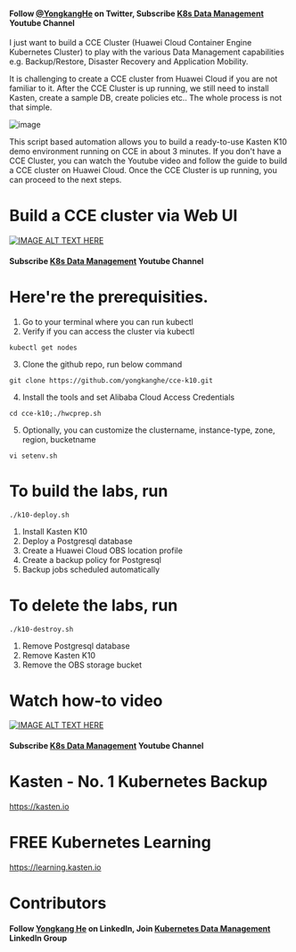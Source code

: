 
#### Follow [@YongkangHe](https://twitter.com/yongkanghe) on Twitter, Subscribe [K8s Data Management](https://www.youtube.com/channel/UCm-sw1b23K-scoVSCDo30YQ?sub_confirmation=1) Youtube Channel

I just want to build a CCE Cluster (Huawei Cloud Container Engine Kubernetes Cluster) to play with the various Data Management capabilities e.g. Backup/Restore, Disaster Recovery and Application Mobility. 

It is challenging to create a CCE cluster from Huawei Cloud if you are not familiar to it. After the CCE Cluster is up running, we still need to install Kasten, create a sample DB, create policies etc.. The whole process is not that simple.

![image](https://pbs.twimg.com/media/FHLSGL8VEAAUrZQ?format=png&name=900x900)

This script based automation allows you to build a ready-to-use Kasten K10 demo environment running on CCE in about 3 minutes. If you don't have a CCE Cluster, you can watch the Youtube video and follow the guide to build a CCE cluster on Huawei Cloud. Once the CCE Cluster is up running, you can proceed to the next steps. 

# Build a CCE cluster via Web UI
[![IMAGE ALT TEXT HERE](https://img.youtube.com/vi/sRjsPzeDgwg/0.jpg)](https://www.youtube.com/watch?v=sRjsPzeDgwg)

#### Subscribe [K8s Data Management](https://www.youtube.com/channel/UCm-sw1b23K-scoVSCDo30YQ?sub_confirmation=1) Youtube Channel

# Here're the prerequisities. 

1. Go to your terminal where you can run kubectl
2. Verify if you can access the cluster via kubectl
````
kubectl get nodes
````
3. Clone the github repo, run below command
````
git clone https://github.com/yongkanghe/cce-k10.git
````
4. Install the tools and set Alibaba Cloud Access Credentials
````
cd cce-k10;./hwcprep.sh
````
5. Optionally, you can customize the clustername, instance-type, zone, region, bucketname
````
vi setenv.sh
````
# To build the labs, run 
````
./k10-deploy.sh
````
1. Install Kasten K10
2. Deploy a Postgresql database
3. Create a Huawei Cloud OBS location profile
4. Create a backup policy for Postgresql
5. Backup jobs scheduled automatically

# To delete the labs, run 
````
./k10-destroy.sh
````
1. Remove Postgresql database
2. Remove Kasten K10
3. Remove the OBS storage bucket

# Watch how-to video
[![IMAGE ALT TEXT HERE](https://img.youtube.com/vi/zoi88UvHOo0/0.jpg)](https://www.youtube.com/watch?v=zoi88UvHOo0)

#### Subscribe [K8s Data Management](https://www.youtube.com/channel/UCm-sw1b23K-scoVSCDo30YQ?sub_confirmation=1) Youtube Channel

# Kasten - No. 1 Kubernetes Backup
https://kasten.io 

# FREE Kubernetes Learning
https://learning.kasten.io 

# Contributors

#### Follow [Yongkang He](http://yongkang.cloud) on LinkedIn, Join [Kubernetes Data Management](https://www.linkedin.com/groups/13983251) LinkedIn Group
